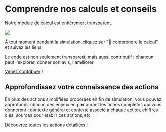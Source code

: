 # Comprendre nos calculs et conseils

Notre modèle de calcul est entièrement transparent.

![](/images/transparent.png)

À tout moment pendant la simulation, cliquez sur "🔬 comprendre le calcul" et suivez les liens.

Le code est non seulement transparent, mais aussi contributif : chancun peut l'explorer, donner son avis, l'améliorer.

[Venez contribuer](/contribuer) !

## Approfondissez votre connaissance des actions

En plus des actions simplifiées proposées en fin de simulation, vous pouvez approfondir chacun des enjeux en parcourant les fiches complètes qui vous donneront : contexte général et contexte associé à chaque action, chiffres clés, sources pour établir ces actions, etc.

[Découvrez toutes les actions détaillées](/actions/plus) !
